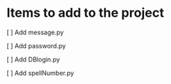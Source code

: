 # Items to add to the project

[ ] Add message.py

[ ] Add password.py

[ ] Add DBlogin.py

[ ] Add spellNumber.py

